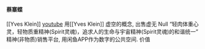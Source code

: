 #### 蔡寨蝶
[[Yves Klein]]	[youtube](https://youtu.be/bWNJEGFO8j4?t=7914)
用[[Yves Klein]] 虚空的概念, 出售虚无 Null 
“轻肉体重心灵，轻物质重精神(Spirit灵魂)，追求人的生命与宇宙精神(Spirit灵魂)的和谐统一”
精神(非物质)销售平台, 
用闲鱼APP作为数字的公共空间. 价值